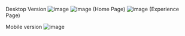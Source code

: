 Desktop Version
![image](https://user-images.githubusercontent.com/100665352/207015297-dde2d7e0-4aaf-44f7-95d0-4a977600e6c1.png)
![image](https://user-images.githubusercontent.com/100665352/207934430-a5b23479-31fe-4da4-9324-bebb29257b8c.png)
(Home Page)
![image](https://user-images.githubusercontent.com/100665352/207940253-e0a26e2c-7f76-4cfe-b368-a586b285c810.png)
(Experience Page)

Mobile version
![image](https://user-images.githubusercontent.com/100665352/207015784-0318cf18-2303-4391-935c-302984625e50.png)
